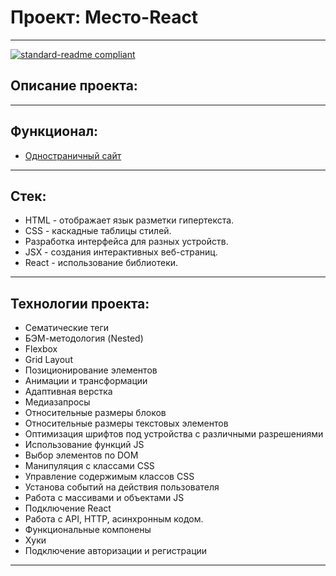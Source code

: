 # Проект: Место-React

------
[![standard-readme compliant](https://img.shields.io/badge/readme%20style-standard-brightgreen.svg?style=flat-square)](https://github.com/RichardLitt/standard-readme)

## Описание проекта:

------

## Функционал:

* [Одностраничный сайт](https://aislu96.github.io/react-mesto-auth/)

------

## Стек:

* HTML - отображает язык разметки гипертекста.
* CSS - каскадные таблицы стилей.
* Разработка интерфейса для разных устройств.
* JSX - создания интерактивных веб-страниц.
* React - использование библиотеки.

------

## Технологии проекта:

* Сематические теги
* БЭМ-методология (Nested)
* Flexbox
* Grid Layout
* Позиционирование элементов
* Анимации и трансформации
* Адаптивная верстка
* Медиазапросы
* Относительные размеры блоков
* Относительные размеры текстовых элементов
* Оптимизация шрифтов под устройства с различными разрешениями
* Использование функций JS
* Выбор элементов по DOM
* Манипуляция с классами CSS
* Управление содержимым классов CSS
* Установа событий на действия пользователя
* Работа с массивами и объектами JS
* Подключение React
* Работа с API, HTTP, асинхронным кодом.
* Функциональные компонены
* Хуки
* Подключение авторизации и регистрации
------
